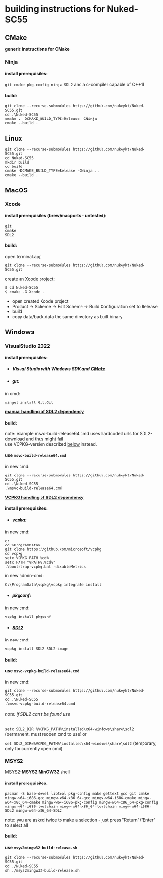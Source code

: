 # **building instructions for Nuked-SC55**

## CMake

**generic instructions for CMake**

### Ninja

#### **install prerequisites:**

`git cmake pkg-config ninja SDL2` and a c-compiler capable of C++11

#### **build:**

```
git clone --recurse-submodules https://github.com/nukeykt/Nuked-SC55.git
cd .\Nuked-SC55
cmake . -DCMAKE_BUILD_TYPE=Release -GNinja
cmake --build .
```

## Linux

```
git clone --recurse-submodules https://github.com/nukeykt/Nuked-SC55.git
cd Nuked-SC55
mkdir build
cd build
cmake -DCMAKE_BUILD_TYPE=Release -GNinja ..
cmake --build .
```

## MacOS

### Xcode


#### **install prerequisites (brew/macports - untested):**
```
git
cmake
SDL2
```
#### **build:**

open terminal.app

`git clone --recurse-submodules https://github.com/nukeykt/Nuked-SC55.git`

create an Xcode project:

```
$ cd Nuked-SC55
$ cmake -G Xcode .
```

- open created Xcode project
- Product -> Scheme -> Edit Scheme -> Build Configuration set to Release
- build
- copy data/back.data the same directory as built binary



## Windows

### VisualStudio 2022

#### **install prerequisites:**
- ##### Visual Studio with Windows SDK and [CMake](https://learn.microsoft.com/en-us/cpp/build/cmake-projects-in-visual-studio?view=msvc-170)
  
- ##### git:
in cmd:
```
winget install Git.Git
```

**[manual handling of SDL2 dependency](#underlined-text)**

#### **build:**

note: example msvc-build-release64.cmd uses hardcoded urls for SDL2-download and thus might fail  
use VCPKG-version described [below](https://github.com/000MDK/Nuked-SC55/edit/building.md/BUILDING.md#vcpkg-handling-of-sdl2-dependency) instead.

#### **use `msvc-build-release64.cmd`**

in new cmd:

```
git clone --recurse-submodules https://github.com/nukeykt/Nuked-SC55.git
cd .\Nuked-SC55
.\msvc-build-release64.cmd
```

**[VCPKG handling of SDL2 dependency](#underlined-text)**

#### **install prerequisites:**

- ##### [vcpkg](https://github.com/microsoft/vcpkg):

in new cmd:
```
c:
cd %ProgramData%
git clone https://github.com/microsoft/vcpkg
cd vcpkg
setx VCPKG_PATH %cd%
setx PATH "%PATH%;%cd%"
.\bootstrap-vcpkg.bat -disableMetrics
```

in new admin-cmd:

`C:\ProgramData\vcpkg\vcpkg integrate install`

- ##### pkgconf:

in new cmd:
```
vcpkg install pkgconf
```

- ##### [SDL2](https://github.com/libsdl-org)

in new cmd:
```
vcpkg install SDL2 SDL2-image
```

#### **build:**

#### **use `msvc-vcpkg-build-release64.cmd`**

in new cmd:

```
git clone --recurse-submodules https://github.com/nukeykt/Nuked-SC55.git
cd .\Nuked-SC55
.\msvc-vcpkg-build-release64.cmd
```

###### note: if SDL2 can't be found use

`setx SDL2_DIR %VCPKG_PATH%\installed\x64-windows\share\sdl2` (permanent, must reopen cmd to use) or

`set SDL2_DIR=%VCPKG_PATH%\installed\x64-windows\share\sdl2` (temporary, only for currently open cmd)



### MSYS2

[MSYS2](https://www.msys2.org/wiki/MSYS2-installation/)-**MSYS2 MinGW32** shell

#### **install prerequisites:**
```
pacman -S base-devel libtool pkg-config make gettext gcc git cmake mingw-w64-i686-gcc mingw-w64-x86_64-gcc mingw-w64-i686-cmake mingw-w64-x86_64-cmake mingw-w64-i686-pkg-config mingw-w64-x86_64-pkg-config mingw-w64-i686-toolchain mingw-w64-x86_64-toolchain mingw-w64-i686-SDL2 mingw-w64-x86_64-SDL2
```
note: you are asked twice to make a selection - just press "Return"/"Enter" to select all

#### **build:**

#### **use `msys2mingw32-build-release.sh`**

```
git clone --recurse-submodules https://github.com/nukeykt/Nuked-SC55.git
cd ./Nuked-SC55
sh ./msys2mingw32-build-release.sh
```
